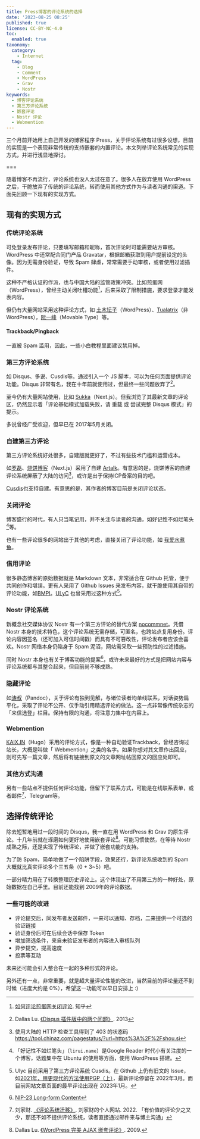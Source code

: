 ```yaml
---
title: Press博客的评论系统的选择
date: '2023-08-25 08:25'
published: true
license: CC-BY-NC-4.0
toc:
  enabled: true
taxonomy:
  category:
    - Internet
  tag:
    - Blog
    - Comment
    - WordPress
    - Grav
    - Nostr
keywords:
  - 博客评论系统
  - 第三方评论系统
  - 嵌套评论
  - Nostr 评论
  - Webmention
---
```


三个月前开始用上自己开发的博客程序 Press，关于评论系统有过很多设想，目前的实现是一个表现非常传统的支持嵌套的内置评论。本文列举评论系统常见的实现方式，并进行浅显地探讨。

===

随着博客不再流行，评论系统也没人太过在意了。很多人在放弃使用 WordPress 之后，干脆放弃了传统的评论系统，转而使用其他方式作为与读者沟通的渠道。下面先回顾一下现有的实现方式。

## 现有的实现方式

### 传统评论系统

可免登录发布评论，只要填写邮箱和昵称，首次评论时可能需要站方审核。WordPress 中还常配合同门产品 Gravatar，根据邮箱获取到用户提前设定的头像。因为无需身份验证，导致 Spam 肆虐，常常需要手动审核，或者使用过滤插件。

这种不严格认证的作派，也与中国大陆的监管政策冲突。比如煎蛋网（WordPress），曾经主动关闭吐槽功能[^jandan-close-comment]，后来采取了限制措施，要求登录才能发表内容。

但仍有大量网站采用这种评论方式，如 [土木坛子](https://tumutanzi.com)（WordPress）、[Tualatrix](https://imtx.me)（非 WordPress），[阮一峰](https://ruanyifeng.com)（Movable Type）等。

#### Trackback/Pingback

一直被 Spam 滥用，因此，一些小白教程里面建议禁用掉。

### 第三方评论系统

如 Disqus、多说、Cusdis等。通过引入一个 JS 脚本，可以为任何页面提供评论功能。Disqus 非常有名，我在十年前就使用过，但最终一些问题放弃了[^quit-disqus-2013]。

至今仍有大量网站使用，比如 [Sukka](https://blog.skk.moe)（Next.js）。但我浏览了其最新文章的评论区，仍然显示着「评论基础模式加载失败，请 重载 或 尝试完整 Disqus 模式」的提示。

多说曾经广受欢迎，但早已在 2017年5月关闭。

### 自建第三方评论

第三方评论系统好处很多，自建版就更好了，不过有些技术门槛和运营成本。

如[罗磊](https://luolei.org)、[烧饼博客](https://u.sb)（Next.js）采用了自建 [Artalk](https://artalk.js.org)。有意思的是，烧饼博客的自建评论系统屏蔽了大陆的访问[^note:shou-si-403]，或许是出于保持ICP备案的目的吧。

[Cusdis](https://cusdis.com/)也支持自建。有意思的是，其作者的博客目前是关闭评论状态。

### 关闭评论

博客盛行的时代，有人只当笔记用，并不关注与读者的沟通，如好记性不如烂笔头[^note:lan-bi-tou]等。

也有一些评论很多的网站出于其他的考虑，直接关闭了评论功能，如 [我爱水煮鱼](https://blog.wpjam.com)。

### 借用评论

很多静态博客的原始数据就是 Markdown 文本，非常适合在 Github 托管，便于共同创作和堪误。更有人采用了 Github Issues 来发布内容，就干脆使用其自带的评论功能，如[BMPI](https://www.bmpi.dev)。[ULyC](https://ulyc.github.io) 也曾采用过这种方式[^note:ulyc-github-issues]。

### Nostr 评论系统

新概念社交媒体协议 Nostr 有一个第三方评论的替代方案 [nocommnet](https://github.com/fiatjaf/nocomment)。凭借 Nostr 本身的技术特色，这个评论系统无需存储，可匿名，也跨站点复用身份。评论内容因签名（还可加入可信时间戳）而具有不可篡改性，评论发布者应该会喜欢。Nostr 网络本身仍陷身于 Spam 泥沼，网站需采取一些预防性的过滤措施。

同时 Nostr 本身也有关于博客功能的提案[^nostr-nip-23]，或许未来最好的方式是把网站内容与评论系统都与其整合起来，但目前尚不够成熟。

### 隐藏评论

如[涛叔](https://taoshu.in)（Pandoc），关于评论有独到见解，与诸位读者均单线联系，对话姿势扁平化，采取了评论不公开、仅手动引用精选评论的做法。这一点非常像传统杂志的「来信选登」栏目。保持有限的沟通，将注意力集中在内容上。

### Webmention

[KAIX.IN](https://kaix.in)（Hugo）采用的评论方式，像是一种自动验证Trackback，曾经咨询过站长，大概是叫做「 Webmention」之类的名字。如果你想对其文章作出回应，则可先写一篇文章，然后将有链接到原文的文章网址帖回原文的回应处即可。

### 其他方式沟通

另有一些站点不提供任何评论功能，但留下了联系方式，可能是在线联系表单，或者邮件[^liufacai]、Telegram等。

## 选择传统评论

除去短暂地用过一段时间的 Disqus，我一直在用 WordPress 和 Grav 的原生评论。十几年前就在琢磨如何更好地使用嵌套评论[^wordpress-ajax-comment]。可能习惯使然，在等待 Nostr 成熟之际，还是实现了传统评论，并做了嵌套功能的支持。

为了防 Spam，简单地做了一个陷阱字段，效果还行，新评论系统收到的 Spam 大概就比真实评论多个三五条（0 + 3~5）吧。

一部分精力用在了转换整理历史评论上。这个体现出了不用第三方的一种好处，原始数据在自己手里。目前还能找到 2009年的评论数据。

### 一些可能的改进

* 评论提交后，同发布者发送邮件，一来可以通知、存档，二来提供一个可选的验证链接
* 验证身份后可在后续会话中保存 Token
* 增加筛选条件，来自未验证发布者的内容进入审核队列
* 异步提交，提高速度
* 投票等互动

未来还可能会引入整合在一起的多种形式的评论。

另外还有一点，非常重要，就是超大量评论性能的改进，当然目前的评论量还不到时候（进度大约是 0%），希望这一功能可以早日安排上 :)

[^quit-disqus-2013]: Dallas Lu. [《Disqus 插件版中的两个问题》](https://dallas.lu/disqus-plug-in-version-two-questions/). 2013
[^nostr-nip-23]: [NIP-23 Long-form Content](https://github.com/nostr-protocol/nips/blob/master/23.md)
[^note:lan-bi-tou]: 「好记性不如烂笔头」（`lirui.name`）是Google Reader 时代小有关注度的一个博客，话题集中在 Ubuntu 的使用等方面，使用 WordPress 搭建。
[^note:shou-si-403]: 使用大陆的 HTTP 检查工具得到了 403 的状态码 <https://tool.chinaz.com/pagestatus/?url=https%3A%2F%2Fshou.si>
[^note:ulyc-github-issues]: Ulyc 目前采用了第三方评论系统 Cusdis。在 Github 上仍有旧文的 Issue，如[2021年，用更现代的方法使用PGP（上）](https://github.com/UlyC/UlyC.github.io/issues/3)，最新评论停留在 2022年3月。而目前网站文章页面的最早评论出现在 2023年1月。
[^jandan-close-comment]: [如何评论煎蛋网关闭评论](https://www.zhihu.com/question/332681487). 知乎
[^liufacai]: 刘家财. [《评论系统迁移》](https://liujiacai.net/blog/2022/10/29/byebye-disqus/). 刘家财的个人网站. 2022. 「有价值的评论少之又少，那还不如不提供评论系统，读者直接通过邮件来与博主沟通」
[^wordpress-ajax-comment]: Dallas Lu. [《WordPress 完美 AJAX 嵌套评论》](https://dallas.lu/wordpress-perfect-ajax-thread-comment/). 2009.